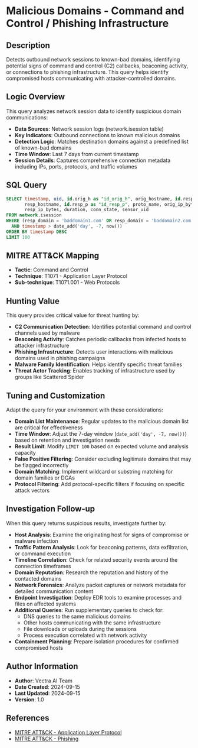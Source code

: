 # Malicious Domains - Command and Control / Phishing Infrastructure

## Description
Detects outbound network sessions to known-bad domains, identifying potential signs of command and control (C2) callbacks, beaconing activity, or connections to phishing infrastructure. This query helps identify compromised hosts communicating with attacker-controlled domains.

## Logic Overview
This query analyzes network session data to identify suspicious domain communications:
- **Data Sources**: Network session logs (network.isession table)
- **Key Indicators**: Outbound connections to known malicious domains
- **Detection Logic**: Matches destination domains against a predefined list of known-bad domains
- **Time Window**: Last 7 days from current timestamp
- **Session Details**: Captures comprehensive connection metadata including IPs, ports, protocols, and traffic volumes

## SQL Query

```sql
SELECT timestamp, uid, id.orig_h as "id_orig_h", orig_hostname, id.resp_h as "id_resp_h", 
       resp_hostname, id.resp_p as "id_resp_p", proto_name, orig_ip_bytes, 
       resp_ip_bytes, duration, conn_state, sensor_uid
FROM network.isession
WHERE (resp_domain = 'baddomain1.com' OR resp_domain = 'baddomain2.com') 
  AND timestamp > date_add('day', -7, now())
ORDER BY timestamp DESC
LIMIT 100
```

## MITRE ATT&CK Mapping
- **Tactic**: Command and Control
- **Technique**: T1071 - Application Layer Protocol
- **Sub-technique**: T1071.001 - Web Protocols

## Hunting Value
This query provides critical value for threat hunting by:
- **C2 Communication Detection**: Identifies potential command and control channels used by malware
- **Beaconing Activity**: Catches periodic callbacks from infected hosts to attacker infrastructure
- **Phishing Infrastructure**: Detects user interactions with malicious domains used in phishing campaigns
- **Malware Family Identification**: Helps identify specific threat families
- **Threat Actor Tracking**: Enables tracking of infrastructure used by groups like Scattered Spider

## Tuning and Customization
Adapt the query for your environment with these considerations:
- **Domain List Maintenance**: Regular updates to the malicious domain list are critical for effectiveness
- **Time Window**: Adjust the 7-day window (`date_add('day', -7, now())`) based on retention and investigation needs
- **Result Limit**: Modify `LIMIT 100` based on expected volume and analysis capacity
- **False Positive Filtering**: Consider excluding legitimate domains that may be flagged incorrectly
- **Domain Matching**: Implement wildcard or substring matching for domain families or DGAs
- **Protocol Filtering**: Add protocol-specific filters if focusing on specific attack vectors

## Investigation Follow-up
When this query returns suspicious results, investigate further by:
- **Host Analysis**: Examine the originating host for signs of compromise or malware infection
- **Traffic Pattern Analysis**: Look for beaconing patterns, data exfiltration, or command execution
- **Timeline Correlation**: Check for related security events around the connection timeframes
- **Domain Reputation**: Research the reputation and history of the contacted domains
- **Network Forensics**: Analyze packet captures or network metadata for detailed communication content
- **Endpoint Investigation**: Deploy EDR tools to examine processes and files on affected systems
- **Additional Queries**: Run supplementary queries to check for:
  - DNS queries to the same malicious domains
  - Other hosts communicating with the same infrastructure
  - File downloads or uploads during the sessions
  - Process execution correlated with network activity
- **Containment Planning**: Prepare isolation procedures for confirmed compromised hosts

## Author Information
- **Author**: Vectra AI Team
- **Date Created**: 2024-09-15
- **Last Updated**: 2024-09-15
- **Version**: 1.0

## References
- [MITRE ATT&CK - Application Layer Protocol](https://attack.mitre.org/techniques/T1071/001/)
- [MITRE ATT&CK - Phishing](https://attack.mitre.org/techniques/T1566/)